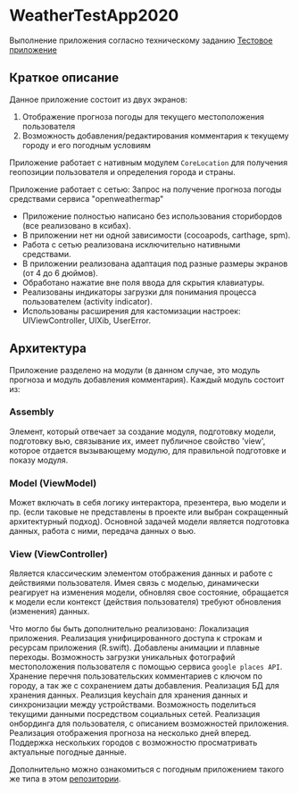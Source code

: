 # WeatherTestApp2020
Выполнение приложения согласно техническому заданию [Тестовое приложение](https://docs.google.com/document/d/1gQ_D5Ii6ntn9EB6MazAlK1pH-vscyQG3nqCMANPLRUs/edit)
## Краткое описание
Данное приложение состоит из двух экранов:
1. Отображение прогноза погоды для текущего местоположения пользователя
2. Возможность добавления/редактирования комментария к текущему городу и его погодным условиям

Приложение работает с нативным модулем `CoreLocation` для получения геопозиции пользователя и определения города и страны.

Приложение работает с сетью:
Запрос на получение прогноза погоды средствами сервиса "openweathermap"

* Приложение полностью написано без использования сторибордов (все реализовано в ксибах).
* В приложении нет ни одной зависимости (cocoapods, carthage, spm).
* Работа с сетью реализована исключительно нативными средствами.
* В приложении реализована адаптация под разные размеры экранов (от 4 до 6 дюймов). 
* Обработано нажатие вне поля ввода для скрытия клавиатуры. 
* Реализованы индикаторы загрузки для понимания процесса пользователем (activity indicator).
* Использованы расширения для кастомизации настроек: UIViewController, UIXib, UserError.

## Архитектура

Приложение разделено на модули (в данном случае, это модуль прогноза и модуль добавления комментария). Каждый модуль состоит из: 

### Assembly
Элемент, который отвечает за создание модуля, подготовку модели, подготовку вью, связывание их, имеет публичное свойство 'view', которое отдается вызывающему модулю, для правильной подготовке и показу модуля.

### Model (ViewModel)
Может включать в себя логику интерактора, презентера, вью модели и пр. (если таковые не представлены в проекте или выбран сокращенный архитектурный подход). Основной задачей модели является подготовка данных, работа с ними, передача данных о вью.

### View (ViewController)
Является классическим элементом отображения данных и работе с действиями пользователя. Имея связь с моделью, динамически реагирует на изменения модели, обновляя свое состояние, обращается к модели если контекст (действия пользователя) требуют обновления (изменения) данных.

Что могло бы быть дополнительно реализовано:
Локализация приложения.
Реализация унифицированного доступа к строкам и ресурсам приложения (R.swift).
Добавлены анимации и плавные переходы.
Возможность загрузки уникальных фотографий местоположения пользователя с помощью сервиса `google places API`.
Хранение перечня пользовательских комментариев с ключом по городу, а так же с сохранением даты добавления.
Реализация БД для хранения данных.
Реализция keychain для хранения данных и синхронизации между устройствами.
Возможность поделиться текущими данными посредством социальных сетей.
Реализация онбординга для пользователя, с описанием возможностей приложения.
Реализация отображения прогноза на несколько дней вперед.
Поддержка нескольких городов с возможностю просматривать актуальные погодные данные.

Дополнительно можно ознакомиться с погодным приложением такого же типа в этом [репозитории](https://github.com/st-small/WeatherTestApp).
